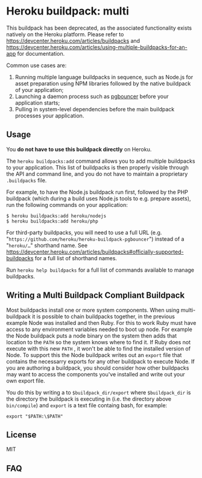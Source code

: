 # Heroku buildpack: multi

This buildpack has been deprecated, as the associated functionality exists natively on the Heroku platform. Please refer to https://devcenter.heroku.com/articles/buildpacks and https://devcenter.heroku.com/articles/using-multiple-buildpacks-for-an-app for documentation.

Common use cases are:

1. Running multiple language buildpacks in sequence, such as Node.js for asset preparation using NPM libraries followed by the native buildpack of your application;
1. Launching a daemon process such as [pgbouncer](https://github.com/heroku/heroku-buildpack-pgbouncer) before your application starts;
1. Pulling in system-level dependencies before the main buildpack processes your application.

## Usage

You **do not have to use this buildpack directly** on Heroku.

The `heroku buildpacks:add` command allows you to add multiple buildpacks to your application. This list of buildpacks is then properly visible through the API and command line, and you do not have to maintain a proprietary `.buildpacks` file.

For example, to have the Node.js buildpack run first, followed by the PHP buildpack (which during a build uses Node.js tools to e.g. prepare assets), run the following commands on your application:

    $ heroku buildpacks:add heroku/nodejs
    $ heroku buildpacks:add heroku/php

For third-party buildpacks, you will need to use a full URL (e.g. "`https://github.com/heroku/heroku-buildpack-pgbouncer`") instead of a "`heroku/…`" shorthand name. See https://devcenter.heroku.com/articles/buildpacks#officially-supported-buildpacks for a full list of shorthand names.

Run `heroku help buildpacks` for a full list of commands available to manage buildpacks.

## Writing a Multi Buildpack Compliant Buildpack

Most buildpacks install one or more system components. When using multi-buildpack it is possible to chain buildpacks together, in the previous example Node was installed and then Ruby. For this to work Ruby must have access to any environment variables needed to boot up node. For example the Node buildpack puts a node binary on the system then adds that location to the `PATH` so the system knows where to find it. If Ruby does not execute with this new `PATH`
, it won't be able to find the installed version of Node. To support this the Node buildpack writes out an `export` file that contains the necessarry exports for any other buildpack to execute Node. If you are authoring a buildpack, you should consider how other buildpacks may want to access the components you've installed and write out your own export file.

You do this by writing a to `$buildpack_dir/export` where `$buildpack_dir` is the directory the buildpack is executing in (i.e. the directory above `bin/compile`) and `export` is a text file containg bash, for example:

```
export "$PATH:\$PATH"
```

## License

MIT

## FAQ

